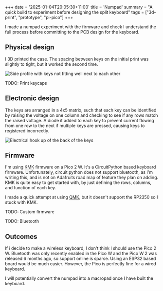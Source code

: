 +++
date = '2025-01-04T20:05:30+11:00'
title = 'Numpad'
summary = "A quick build to experiment before designing the split keyboard"
tags = ["3d-print", "prototype", "pi-pico"]
+++

I made a numpad experiment with the firmware and check I understand the full process before committing to the PCB design for the keyboard.

## Physical design

I 3D printed the case. The spacing between keys on the initial print was slightly to tight, but it worked the second time.

![Side profile with keys not fitting well next to each other](/img/Keyboard/numpad/first_print_fit.jpg)

TODO: Print keycaps

## Electronic design

The keys are arranged in a 4x5 matrix, such that each key can be identified by raising the voltage on one column and checking to see if any rows match the raised voltage. A diode it added to each key to prevent current flowing from one row to the next if multiple keys are pressed, causing keys to registered incorrectly.

![Electrical hook up of the back of the keys](/img/Keyboard/numpad/matrix-design.jpg)

## Firmware

I'm using [KMK](https://github.com/KMKfw/kmk_firmware) firmware on a Pico 2 W. It's a CircuitPython based keyboard firmware. Unfortunately, circuit python does not support bluetooth, as I'm writing this, and is not on Adafruits road map of feature they plan on adding. KMK is quite easy to get started with, by just defining the rows, columns, and function of each key.

I made a quick attempt at using [QMK](https://docs.qmk.fm/), but it doesn't support the RP2350 so I stuck with KMK.

TODO: Custom firmware

TODO: Bluetooth

## Outcomes

If i decide to make a wireless keyboard, I don't think I should use the Pico 2 W. Bluetooth was only recently enabled in the Pico W and the Pico W 2 was released 6 months ago, so support online is sparse. Using an ESP32 based board would be much easier. However, the Pico is perfectly fine for a wired keyboard.

I will potentially convert the numpad into a macropad once I have built the keyboard.
